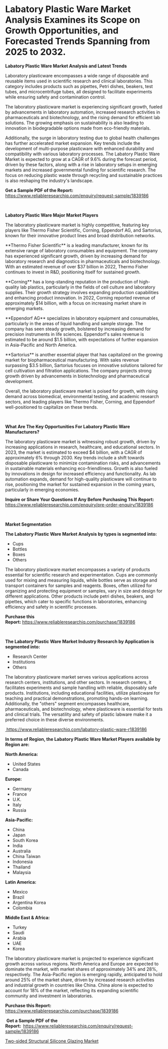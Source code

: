 <p><h1>Labatory Plastic Ware Market Analysis Examines its Scope on Growth Opportunities, and Forecasted Trends Spanning from 2025 to 2032.</h1></p><p><strong>Labatory Plastic Ware Market Analysis and Latest Trends</strong></p>
<p><p>Laboratory plasticware encompasses a wide range of disposable and reusable items used in scientific research and clinical laboratories. This category includes products such as pipettes, Petri dishes, beakers, test tubes, and microcentrifuge tubes, all designed to facilitate experiments while ensuring safety and contamination control. </p><p>The laboratory plasticware market is experiencing significant growth, fueled by advancements in laboratory automation, increased research activities in pharmaceuticals and biotechnology, and the rising demand for efficient lab solutions. The growing emphasis on sustainability is also leading to innovation in biodegradable options made from eco-friendly materials. </p><p>Additionally, the surge in laboratory testing due to global health challenges has further accelerated market expansion. Key trends include the development of multi-purpose plasticware with enhanced durability and compatibility with various laboratory processes. The Labatory Plastic Ware Market is expected to grow at a CAGR of 9.6% during the forecast period, driven by these factors, along with a rise in laboratory setups in emerging markets and increased governmental funding for scientific research. The focus on reducing plastic waste through recycling and sustainable practices is also reshaping the industry's landscape.</p></p>
<p><strong>Get a Sample PDF of the Report:&nbsp;</strong> <a href="https://www.reliableresearchiq.com/enquiry/request-sample/1839186?utm_campaign=2469&utm_medium=2&utm_source=Github&utm_content=ia&utm_term=03042025&utm_id=labatory-plastic-ware">https://www.reliableresearchiq.com/enquiry/request-sample/1839186</a></p>
<p>&nbsp;</p>
<p><strong>Labatory Plastic Ware Major Market Players</strong></p>
<p><p>The laboratory plasticware market is highly competitive, featuring key players like Thermo Fisher Scientific, Corning, Eppendorf AG, and Sartorius, known for their innovative product lines and broad distribution networks. </p><p>**Thermo Fisher Scientific** is a leading manufacturer, known for its extensive range of laboratory consumables and equipment. The company has experienced significant growth, driven by increasing demand for laboratory research and diagnostics in pharmaceuticals and biotechnology. With an estimated revenue of over $37 billion in 2022, Thermo Fisher continues to invest in R&D, positioning itself for sustained growth.</p><p>**Corning** has a long-standing reputation in the production of high-quality lab plastics, particularly in the fields of cell culture and laboratory supplies. Their growth strategy involves expanding production capabilities and enhancing product innovation. In 2022, Corning reported revenue of approximately $14 billion, with a focus on increasing market share in emerging markets.</p><p>**Eppendorf AG** specializes in laboratory equipment and consumables, particularly in the areas of liquid handling and sample storage. The company has seen steady growth, bolstered by increasing demand for precision instruments in life sciences. Eppendorf's sales revenue is estimated to be around $1.5 billion, with expectations of further expansion in Asia-Pacific and North America.</p><p>**Sartorius** is another essential player that has capitalized on the growing market for biopharmaceutical manufacturing. With sales revenue surpassing $3.5 billion, Sartorius focuses on innovative solutions tailored for cell cultivation and filtration applications. The company projects strong growth driven by advancements in biotechnology and pharmaceutical development.</p><p>Overall, the laboratory plasticware market is poised for growth, with rising demand across biomedical, environmental testing, and academic research sectors, and leading players like Thermo Fisher, Corning, and Eppendorf well-positioned to capitalize on these trends.</p></p>
<p>&nbsp;</p>
<p><strong>What Are The Key Opportunities For Labatory Plastic Ware Manufacturers?</strong></p>
<p><p>The laboratory plasticware market is witnessing robust growth, driven by increasing applications in research, healthcare, and educational sectors. In 2023, the market is estimated to exceed $4 billion, with a CAGR of approximately 6% through 2030. Key trends include a shift towards disposable plasticware to minimize contamination risks, and advancements in sustainable materials enhancing eco-friendliness. Growth is also fueled by innovations in design for increased efficiency and functionality. As lab automation expands, demand for high-quality plasticware will continue to rise, positioning the market for sustained expansion in the coming years, particularly in emerging economies.</p></p>
<p><strong>Inquire or Share Your Questions If Any Before Purchasing This Report:</strong> <a href="https://www.reliableresearchiq.com/enquiry/pre-order-enquiry/1839186?utm_campaign=2469&utm_medium=2&utm_source=Github&utm_content=ia&utm_term=03042025&utm_id=labatory-plastic-ware">https://www.reliableresearchiq.com/enquiry/pre-order-enquiry/1839186</a></p>
<p>&nbsp;</p>
<p><strong>Market Segmentation</strong></p>
<p><strong>The Labatory Plastic Ware Market Analysis by types is segmented into:</strong></p>
<p><ul><li>Cups</li><li>Bottles</li><li>Boxes</li><li>Others</li></ul></p>
<p><p>The laboratory plasticware market encompasses a variety of products essential for scientific research and experimentation. Cups are commonly used for mixing and measuring liquids, while bottles serve as storage and transport containers for samples and reagents. Boxes, often utilized for organizing and protecting equipment or samples, vary in size and design for different applications. Other products include petri dishes, beakers, and pipettes, which cater to specific functions in laboratories, enhancing efficiency and safety in scientific processes.</p></p>
<p><strong>Purchase this Report:&nbsp;</strong><a href="https://www.reliableresearchiq.com/purchase/1839186?utm_campaign=2469&utm_medium=2&utm_source=Github&utm_content=ia&utm_term=03042025&utm_id=labatory-plastic-ware">https://www.reliableresearchiq.com/purchase/1839186</a></p>
<p>&nbsp;</p>
<p><strong>The Labatory Plastic Ware Market Industry Research by Application is segmented into:</strong></p>
<p><ul><li>Research Center</li><li>Institutions</li><li>Others</li></ul></p>
<p><p>The laboratory plasticware market serves various applications across research centers, institutions, and other sectors. In research centers, it facilitates experiments and sample handling with reliable, disposably safe products. Institutions, including educational facilities, utilize plasticware for teaching and practical demonstrations, promoting hands-on learning. Additionally, the "others" segment encompasses healthcare, pharmaceuticals, and biotechnology, where plasticware is essential for tests and clinical trials. The versatility and safety of plastic labware make it a preferred choice in these diverse environments.</p></p>
<p><a href="https://www.reliableresearchiq.com/labatory-plastic-ware-r1839186?utm_campaign=2469&utm_medium=2&utm_source=Github&utm_content=ia&utm_term=03042025&utm_id=labatory-plastic-ware">&nbsp;https://www.reliableresearchiq.com/labatory-plastic-ware-r1839186</a></p>
<p><strong>In terms of Region, the Labatory Plastic Ware Market Players available by Region are:</strong></p>
<p>
    <p> <strong> North America: </strong>
        <ul>
            <li>United States</li>
            <li>Canada</li>
        </ul>
        </p> 
    <p> <strong> Europe: </strong>
        <ul>
            <li>Germany</li>
            <li>France</li>
            <li>U.K.</li>
            <li>Italy</li>
            <li>Russia</li>
        </ul>
        </p> 
    <p> <strong> Asia-Pacific: </strong>
        <ul>
            <li>China</li>
            <li>Japan</li>
            <li>South Korea</li>
            <li>India</li>
            <li>Australia</li>
            <li>China Taiwan</li>
            <li>Indonesia</li>
            <li>Thailand</li>
            <li>Malaysia</li>
        </ul>
        </p> 
    <p> <strong> Latin America: </strong>
        <ul>
            <li>Mexico</li>
            <li>Brazil</li>
            <li>Argentina Korea</li>
            <li>Colombia</li>
        </ul>
        </p> 
    <p> <strong> Middle East & Africa: </strong>
        <ul>
            <li>Turkey</li>
            <li>Saudi</li>
            <li>Arabia</li>
            <li>UAE</li>
            <li>Korea</li>
        </ul>
    </p>
    </p>
<p><p>The laboratory plasticware market is projected to experience significant growth across various regions. North America and Europe are expected to dominate the market, with market shares of approximately 34% and 28%, respectively. The Asia-Pacific region is emerging rapidly, anticipated to hold around 25% of the market share, driven by increased research activities and industrial growth in countries like China. China alone is expected to account for 18% of the market, reflecting its expanding scientific community and investment in laboratories.</p></p>
<p><strong>Purchase this Report: </strong><a href="https://www.reliableresearchiq.com/purchase/1839186?utm_campaign=2469&utm_medium=2&utm_source=Github&utm_content=ia&utm_term=03042025&utm_id=labatory-plastic-ware">https://www.reliableresearchiq.com/purchase/1839186</a></p>
<p>&nbsp;<strong>Get a Sample PDF of the Report:&nbsp;&nbsp;</strong><a href="https://www.reliableresearchiq.com/enquiry/request-sample/1839186?utm_campaign=2469&utm_medium=2&utm_source=Github&utm_content=ia&utm_term=03042025&utm_id=labatory-plastic-ware">https://www.reliableresearchiq.com/enquiry/request-sample/1839186</a></p>
<p><strong></strong></p>
<p><p><a href="https://github.com/stillsfloria19981/Market-Research-Report-List-1/blob/main/two-sided-structural-silicone-glazing-market.md?utm_campaign=2469&utm_medium=2&utm_source=Github&utm_content=ia&utm_term=03042025&utm_id=labatory-plastic-ware">Two-sided Structural Silicone Glazing Market</a></p></p>